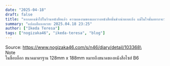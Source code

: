 ```yaml
---
date: "2025-04-18"
draft: false
title: "หากลองเข้าไปในร้านหนังสือแล้ว ความงดงามของแผงวางหนังสือนั้นช่างน่าตกตะลึง แม้ในใจนั้นอยากจะวางหนังสือแบบนี้ไว้ที่บ้าน แต่กองหนังสืออิเลคทรอนิกส์นั้นกลับทวีคูณมากขึ้นเรื่อย ๆ บางทีนี่อาจจะเป็นเศษซากอวกาศที่ล่องลอยไปมาอยู่ท่ามกลางมหาสมุทรดิจิทัลก็ว่าได้ เพราะว่ามันได้อ่านจบไปแล้ว เอาเถอะยังไงก็จะกลับไปอ่านอีกครั้งอยู่แล้ว ใช่แล้ว ที่จริงสิ่งที่จำเป็นนั้นไม่ใช่หนังสือแต่เป็นชั้นวาง ถ้างั้นสั่งอันที่มันสูงยันเพดาน ขนาดมาตรฐาน 128มม. x 188มม. ก่อนที่จะถึงบ้านละกัน การไล่ตามเก็บคอลเลกชันมังงะกลางดึกดื่นบนดิจิทัลที่เป็นเหตุให้พักผ่อนไม่เพียงพอ อยากจะเลิก แต่ก็ไม่อยากจะเลิก ในโลกแบบนั้น ถึงจะไปที่บ้านของใครสักคนแล้วมองดูชั้นหนังสือ มันก็ไม่ทำให้เข้าใจนิสัยติดตัวของคน ๆ นั้นไม่ใช่หรือไง ? นั่นก็เพราะว่า ความหมายของการมีหนังสือในครอบครองนั้น เป็นเพียงเพราะว่ามันเป็น''เล่มกระดาษ เท่านั้นเอง"
summary: "แปลบล็อกเทเรสะ 2025.04.18 23:25"
author: ["Ikeda Teresa"]
tags: ["nogizaka46", "ikeda-teresa", "blog"]
---
```


Source: https://www.nogizaka46.com/s/n46/diary/detail/103368\
\
Note\
ในชื่อบล็อก ขนาดมาตรฐาน 128mm x 188mm หมายถึงขนาดของหนังสือไซส์ B6
